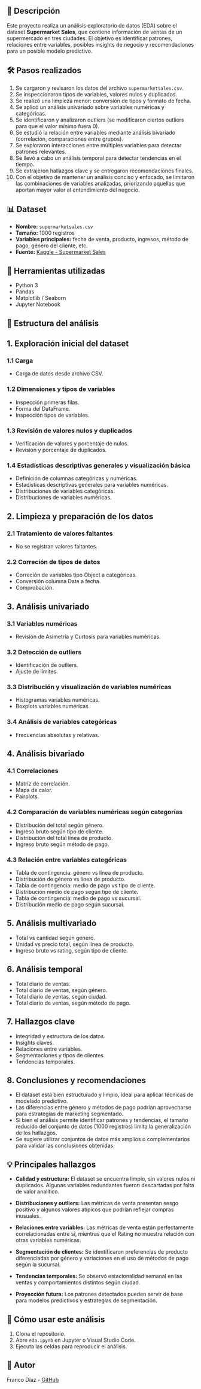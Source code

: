 
## 📌 Descripción

Este proyecto realiza un análisis exploratorio de datos (EDA) sobre el dataset **Supermarket Sales**, que contiene información de ventas de un supermercado en tres ciudades. El objetivo es identificar patrones, relaciones entre variables, posibles insights de negocio y recomendaciones para un posible modelo predictivo.


## 🛠️ Pasos realizados

1. Se cargaron y revisaron los datos del archivo `supermarketsales.csv`.
2. Se inspeccionaron tipos de variables, valores nulos y duplicados.
3. Se realizó una limpieza menor: conversión de tipos y formato de fecha.
4. Se aplicó un análisis univariado sobre variables numéricas y categóricas.
5. Se identificaron y analizaron outliers (se modificaron ciertos outliers para que el valor mínimo fuera 0).
6. Se estudió la relación entre variables mediante análisis bivariado (correlación, comparaciones entre grupos).
7. Se exploraron interacciones entre múltiples variables para detectar patrones relevantes.
8. Se llevó a cabo un análisis temporal para detectar tendencias en el tiempo.
9. Se extrajeron hallazgos clave y se entregaron recomendaciones finales.
10. Con el objetivo de mantener un análisis conciso y enfocado, se limitaron las combinaciones de variables analizadas, priorizando aquellas que aportan mayor valor al entendimiento del negocio.


## 📊 Dataset

- **Nombre:** `supermarketsales.csv`
- **Tamaño:** 1000 registros
- **Variables principales:** fecha de venta, producto, ingresos, método de pago, género del cliente, etc.
- **Fuente:** [Kaggle - Supermarket Sales](https://www.kaggle.com/datasets/faresashraf1001/supermarket-sales)


## 📌 Herramientas utilizadas


- Python 3
- Pandas
- Matplotlib / Seaborn
- Jupyter Notebook


## 🧪 Estructura del análisis


## 1. Exploración inicial del dataset

### 1.1 Carga

- Carga de datos desde archivo CSV.

### 1.2 Dimensiones y tipos de variables

- Inspección primeras filas.
- Forma del DataFrame.
- Inspección tipos de variables.

### 1.3 Revisión de valores nulos y duplicados

- Verificación de valores y porcentaje de nulos.
- Revisión y porcentaje de duplicados.

### 1.4 Estadísticas descriptivas generales y visualización básica

- Definición de columnas categóricas y numéricas.
- Estadísticas descriptivas generales para variables numéricas.
- Distribuciones de variables categóricas.
- Distribuciones de variables numéricas.


## 2. Limpieza y preparación de los datos

### 2.1 Tratamiento de valores faltantes

- No se registran valores faltantes.

### 2.2 Correción de tipos de datos

- Correción de variables tipo Object a categóricas.
- Conversión columna Date a fecha.
- Comprobación.


## 3. Análisis univariado

### 3.1 Variables numéricas

- Revisión de Asimetría y Curtosis para variables numéricas.

### 3.2 Detección de outliers

- Identificación de outliers.
- Ajuste de límites.

### 3.3 Distribución y visualización de variables numéricas

- Histogramas variables numéricas.
- Boxplots variables numéricas.

### 3.4 Análisis de variables categóricas

- Frecuencias absolutas y relativas.


## 4. Análisis bivariado

### 4.1 Correlaciones

- Matriz de correlación.
- Mapa de calor.
- Pairplots.

### 4.2 Comparación de variables numéricas según categorías

- Distribución del total según género.
- Ingreso bruto según tipo de cliente.
- Distribución del total línea de producto.
- Ingreso bruto según método de pago.

### 4.3 Relación entre variables categóricas

- Tabla de contingencia: género vs línea de producto.
- Distribución de género vs línea de producto.
- Tabla de contingencia: medio de pago vs tipo de cliente.
- Distribución medio de pago según tipo de cliente.
- Tabla de contingencia: medio de pago vs sucursal.
- Distribución medio de pago según sucursal.


## 5. Análisis multivariado

- Total vs cantidad según género.
- Unidad vs precio total, según línea de producto.
- Ingreso bruto vs rating, según tipo de cliente.


## 6. Análisis temporal

- Total diario de ventas.
- Total diario de ventas, según género.
- Total diario de ventas, según ciudad.
- Total diario de ventas, según método de pago.


## 7. Hallazgos clave

- Integridad y estructura de los datos.
- Insights claves.
- Relaciones entre variables.
- Segmentaciones y tipos de clientes.
- Tendencias temporales.


## 8. Conclusiones y recomendaciones

- El dataset está bien estructurado y limpio, ideal para aplicar técnicas de modelado predictivo.
- Las diferencias entre género y métodos de pago podrían aprovecharse para estrategias de marketing segmentado.
- Si bien el análisis permite identificar patrones y tendencias, el tamaño reducido del conjunto de datos (1000 registros) limita la generalización de los hallazgos.
- Se sugiere utilizar conjuntos de datos más amplios o complementarios para validar las conclusiones obtenidas.


## 💡 Principales hallazgos


- **Calidad y estructura:** El dataset se encuentra limpio, sin valores nulos ni duplicados. Algunas variables redundantes fueron descartadas por falta de valor analítico.

- **Distribuciones y outliers:** Las métricas de venta presentan sesgo positivo y algunos valores atípicos que podrían reflejar compras inusuales.

- **Relaciones entre variables:** Las métricas de venta están perfectamente correlacionadas entre sí, mientras que el Rating no muestra relación con otras variables numéricas.

- **Segmentación de clientes:** Se identificaron preferencias de producto diferenciadas por género y variaciones en el uso de métodos de pago según la sucursal.

- **Tendencias temporales:** Se observó estacionalidad semanal en las ventas y comportamientos distintos según ciudad.

- **Proyección futura:** Los patrones detectados pueden servir de base para modelos predictivos y estrategias de segmentación.


## 🚀 Cómo usar este análisis


1. Clona el repositorio.
2. Abre `eda.ipynb` en Jupyter o Visual Studio Code.
3. Ejecuta las celdas para reproducir el análisis.


## 📌 Autor


Franco Díaz - [GitHub](https://github.com/cofran6)
